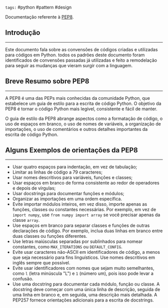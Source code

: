 `tags:` #python #pattern #design 


Documentação referente à [PEP8](https://peps.python.org/pep-0008/).

## Introdução
---
Este documento fala sobre as convensões de códigos criadas e utilizadas para códigos em Python. todos os padrões deste documento foram identificados de convensões passadas já utilizadas e feito a remodelação para seguir as mudanças que vieram surgir com a linguagem.


## Breve Resumo sobre PEP8
---
A PEP8 é uma das PEPs mais conhecidas da comunidade Python, que estabelece um guia de estilo para a escrita de código Python. O objetivo da PEP8 é tornar o código Python mais legível, consistente e fácil de manter.

O guia de estilo da PEP8 abrange aspectos como a formatação de código, o uso de espaços em branco, o uso de nomes de variáveis, a organização de importações, o uso de comentários e outros detalhes importantes da escrita de código Python.


## Alguns Exemplos de orientações da PEP8
---
-   Usar quatro espaços para indentação, em vez de tabulação;
-   Limitar as linhas de código a 79 caracteres;
-   Usar nomes descritivos para variáveis, funções e classes;
-   Usar espaços em branco de forma consistente ao redor de operadores e depois de vírgulas;
-   Usar docstrings para documentar funções e módulos;
-   Organizar as importações em uma ordem específica.
-   Evite importar módulos inteiros, em vez disso, importe apenas as funções, classes ou constantes necessárias. Por exemplo, em vez de `import numpy`, use `from numpy import array` se você precisar apenas da classe `array`.
-   Use espaços em branco para separar classes e funções de outras declarações de código. Por exemplo, inclua duas linhas em branco entre duas classes ou funções diferentes.
-   Use letras maiúsculas separadas por sublinhados para nomear constantes, como `MAX_ITERATIONS` ou `DEFAULT_CONFIG`.
-   Evite usar caracteres não-ASCII em identificadores de código, a menos que seja necessário para fins linguísticos. Use nomes descritivos em inglês sempre que possível.
-   Evite usar identificadores com nomes que sejam muito semelhantes, como `l` (letra minúscula "L") e `1` (número um), pois isso pode levar a confusão.
-   Use uma docstring para documentar cada módulo, função ou classe. A docstring deve começar com uma única linha de descrição, seguida de uma linha em branco e, em seguida, uma descrição mais detalhada. A PEP257 fornece orientações adicionais para a escrita de docstrings.